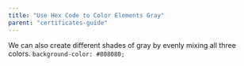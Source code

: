 ```yaml
---
title: "Use Hex Code to Color Elements Gray"
parent: "certificates-guide"
---
```


We can also create different shades of gray by evenly mixing all three colors. `background-color: #808080;`
